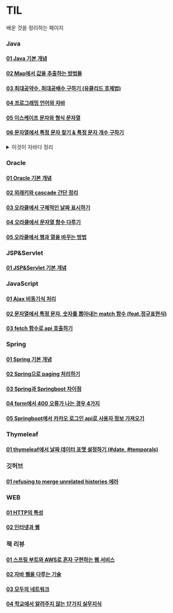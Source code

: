 # TIL
배운 것을 정리하는 페이지

### Java<br/>
#### [01 Java 기본 개념](https://github.com/Greyhan7/TIL/blob/01c4a2f168f489affcff17a6a161e82cbb855fe2/Java/%EC%9E%90%EB%B0%94%20%EC%A0%95%EB%A6%AC.md)
#### [02 Map에서 값을 추출하는 방법들](https://github.com/Greyhan7/TIL/blob/dc87e0616d51ef90386cfd447c4f72f833ef5396/Java/Map%EC%97%90%EC%84%9C%20%EA%B0%92%EC%9D%84%20%EC%B6%9C%EB%A0%A5%ED%95%98%EB%8A%94%20%EB%B0%A9%EB%B2%95%EB%93%A4.md)
#### [03 최대공약수, 최대공배수 구하기 (유클리드 호제법)](https://github.com/Greyhan7/TIL/blob/e2581666f448da302e1760508c14fca001d3a12d/Java/%EC%B5%9C%EB%8C%80%EA%B3%B5%EC%95%BD%EC%88%98,%20%EC%B5%9C%EB%8C%80%EA%B3%B5%EB%B0%B0%EC%88%98%20%EA%B5%AC%ED%95%98%EA%B8%B0%20(%EC%9C%A0%ED%81%B4%EB%A6%AC%EB%93%9C%20%ED%98%B8%EC%A0%9C%EB%B2%95).md)

#### [04 프로그래밍 언어와 자바](https://github.com/Greyhan7/TIL/blob/d2485d937eb2e00f5fd9af25c5ad9a1748fd5963/Java/%ED%94%84%EB%A1%9C%EA%B7%B8%EB%9E%98%EB%B0%8D%20%EC%96%B8%EC%96%B4%EC%99%80%20%EC%9E%90%EB%B0%94.md)

#### [05 이스케이프 문자와 형식 문자열](https://github.com/Greyhan7/TIL/blob/3b97a112ba03b564e535d6e2667a574c2d00a0db/Java/%EC%9D%B4%EC%8A%A4%EC%BC%80%EC%9D%B4%ED%94%84%20%EB%AC%B8%EC%9E%90%EC%99%80%20%ED%98%95%EC%8B%9D%20%EB%AC%B8%EC%9E%90%EC%97%B4.md)
#### [06 문자열에서 특정 문자 찾기 & 특정 문자 개수 구하기](https://github.com/Greyhan7/TIL/blob/ffb45c922aafef971e81bc46046c783782059174/Java/%EB%AC%B8%EC%9E%90%EC%97%B4%EC%97%90%EC%84%9C%20%ED%8A%B9%EC%A0%95%20%EB%AC%B8%EC%9E%90%20%EC%B0%BE%EA%B8%B0%20%26%20%EA%B0%9C%EC%88%98%20%EA%B5%AC%ED%95%98%EA%B8%B0.md)


<details>
<summary>이것이 자바다 정리</summary>
<div markdown="1">
 
 #### [챕터 06 클래스](https://github.com/Greyhan7/TIL/blob/4d4a55ea692c9992a8f7788212f6aeb2b832df33/Java/%EC%9D%B4%EA%B2%83%EC%9D%B4%20%EC%9E%90%EB%B0%94%EB%8B%A4/ch06%20%ED%81%B4%EB%9E%98%EC%8A%A4.md)
 
</div>
</details>


### Oracle<br/>
#### [01 Oracle 기본 개념](https://github.com/Greyhan7/TIL/blob/703722b02e0e82df5d8449276358c24a7926d885/Oracle/Oracle%20%EC%A0%95%EB%A6%AC.md)
#### [02 외래키와 cascade 간단 정리](https://github.com/Greyhan7/TIL/blob/850e231c4fee31da1196ccd79814fc84a03086fa/Oracle/%EC%99%B8%EB%9E%98%ED%82%A4%EC%99%80%20cascade.md)
#### [03 오라클에서 구체적인 날짜 표시하기](https://github.com/Greyhan7/TIL/blob/5d19e54cc866ad00f806098d32ca3a68b9b0b098/Oracle/%EC%98%A4%EB%9D%BC%ED%81%B4%EC%97%90%EC%84%9C%20%EA%B5%AC%EC%B2%B4%EC%A0%81%EC%9D%B8%20%EB%82%A0%EC%A7%9C%20%ED%91%9C%EC%8B%9C%ED%95%98%EA%B8%B0.md)
#### [04 오라클에서 문자열 함수 다루기](https://github.com/Greyhan7/TIL/blob/1c67f971599fba8bf95e251fc1a6c8647a274890/Oracle/%EC%98%A4%EB%9D%BC%ED%81%B4%EC%97%90%EC%84%9C%20%EB%AC%B8%EC%9E%90%EC%97%B4%20%EB%8B%A4%EB%A3%A8%EA%B8%B0.md)
#### [05 오라클에서 행과 열을 바꾸는 방법](https://github.com/Greyhan7/TIL/blob/89574fb3670aa16b1eb133444f5564f03b73d161/Oracle/%EC%98%A4%EB%9D%BC%ED%81%B4%EC%97%90%EC%84%9C%20%ED%96%89%EC%9D%84%20%EC%97%B4%EB%A1%9C%20%EB%B0%94%EA%BE%B8%EA%B8%B0.md)

### JSP&Servlet<br/>
#### [01 JSP&Servlet 기본 개념](https://github.com/Greyhan7/TIL/blob/01c4a2f168f489affcff17a6a161e82cbb855fe2/JSP&Servlet/JSP%20%EC%A0%95%EB%A6%AC.md)

### JavaScript<br/>
#### [01 Ajax 비동기식 처리](https://github.com/Greyhan7/TIL/blob/701107847e03604e96d2b970f37ba1f0d8b754d5/JavaScript/Ajax%20%EB%B9%84%EB%8F%99%EA%B8%B0%EC%8B%9D%20%EC%B2%98%EB%A6%AC.md)
#### [02 문자열에서 특정 문자, 숫자를 뽑아내는 match 함수 (feat.정규표현식)](https://github.com/Greyhan7/TIL/blob/5de3de544e4812127c0619d5d48ba94214758db2/JavaScript/%EB%AC%B8%EC%9E%90%EC%97%B4%EC%97%90%EC%84%9C%20%ED%8A%B9%EC%A0%95%20%EB%8B%A8%EC%96%B4%20%EC%B0%BE%EB%8A%94%20match.md)
#### [03 fetch 함수로 api 호출하기](https://github.com/Greyhan7/TIL/blob/49c426d1cdb0fcfc57f90cae5b90861951db2bba/JavaScript/fetch%20%ED%95%A8%EC%88%98%EB%A1%9C%20api%20%ED%98%B8%EC%B6%9C%ED%95%98%EA%B8%B0.md)

### Spring<br/>
#### [01 Spring 기본 개념](https://github.com/Greyhan7/TIL/blob/01c4a2f168f489affcff17a6a161e82cbb855fe2/Spring/Spring%20%EC%A0%95%EB%A6%AC.md)
#### [02 Spring으로 paging 처리하기](https://github.com/Greyhan7/TIL/blob/01c4a2f168f489affcff17a6a161e82cbb855fe2/Spring/%ED%8E%98%EC%9D%B4%EC%A7%95%20%EC%B2%98%EB%A6%AC%ED%95%98%EA%B8%B0.md)
#### [03 Spring과 Springboot 차이점](https://github.com/Greyhan7/TIL/blob/7669825d521e02c139d20d9e3f952186a1fc2d51/Spring/Spring%EA%B3%BC%20Springboot%20%EC%B0%A8%EC%9D%B4.md)
#### [04 form에서 400 오류가 나는 경우 4가지](https://github.com/Greyhan7/TIL/blob/f5e3809c5cad3b37bbbcd8d5deded717e6a887f9/Spring/form%EC%97%90%EC%84%9C%20400%20%EC%98%A4%EB%A5%98%EA%B0%80%20%EB%82%98%EB%8A%94%20%EA%B2%BD%EC%9A%B0.md)
#### [05 Springboot에서 카카오 로그인 api로 사용자 정보 가져오기](https://github.com/Greyhan7/TIL/blob/7b9b65e0da3a00e2a9ef6e811bff4b42bded2b10/Spring/Springboot%EC%97%90%EC%84%9C%20%EC%B9%B4%EC%B9%B4%EC%98%A4%20%EC%9C%A0%EC%A0%80%20%EC%A0%95%EB%B3%B4%20%EB%B6%88%EB%9F%AC%EC%98%A4%EA%B8%B0.md)


### Thymeleaf <br/>
#### [01 thymeleaf에서 날짜 데이터 포맷 설정하기 (#date, #temporals)](https://github.com/Greyhan7/TIL/blob/39d216c42568ac0ede80be504b9fe99dac271213/thymeleaf/thymeleaf%EC%97%90%EC%84%9C%20%EB%82%A0%EC%A7%9C%20%EB%8D%B0%EC%9D%B4%ED%84%B0%20%ED%8F%AC%EB%A7%B7%20%EC%84%A4%EC%A0%95%ED%95%98%EA%B8%B0.md)


### 깃허브 <br/>
#### [01 refusing to merge unrelated histories 에러]()

### WEB <br/>
#### [01 HTTP의 특성](https://github.com/Greyhan7/TIL/blob/f10caf0e0b6274c0dd2700007c6b167abc26b666/WEB/HTTP%EC%9D%98%20%ED%8A%B9%EC%84%B1.md)
#### [02 인터넷과 웹](https://github.com/Greyhan7/TIL/blob/f10caf0e0b6274c0dd2700007c6b167abc26b666/WEB/%EC%9D%B8%ED%84%B0%EB%84%B7%EA%B3%BC%20%EC%9B%B9.md)

### 책 리뷰 <br/>
#### [01 스프링 부트와 AWS로 혼자 구현하는 웹 서비스](https://github.com/Greyhan7/TIL/blob/a7f6f045fe46982536781154d97d257e0804e40f/bookReview/%EC%8A%A4%ED%94%84%EB%A7%81%20%EB%B6%80%ED%8A%B8%EC%99%80%20AWS%EB%A1%9C%20%ED%98%BC%EC%9E%90%20%EA%B5%AC%ED%98%84%ED%95%98%EB%8A%94%20%EC%9B%B9%20%EC%84%9C%EB%B9%84%EC%8A%A4.md)
#### [02 자바 웹을 다루는 기술](https://github.com/Greyhan7/TIL/blob/6079368aac8901d491a0906da02b98435c01ae87/bookReview/%EC%9E%90%EB%B0%94%20%EC%9B%B9%EC%9D%84%20%EB%8B%A4%EB%A3%A8%EB%8A%94%20%EA%B8%B0%EC%88%A0.md)
#### [03 모두의 네트워크](https://github.com/Greyhan7/TIL/blob/b1f6837b8ef00f35b5b9e96067fda4736b02617f/bookReview/%EB%AA%A8%EB%91%90%EC%9D%98%20%EB%84%A4%ED%8A%B8%EC%9B%8C%ED%81%AC.md)
#### [04 학교에서 알려주지 않는 17가지 실무지식](https://github.com/Greyhan7/TIL/blob/ade701ce720293349a02280c7d8f54ff867677b8/bookReview/%ED%95%99%EA%B5%90%EC%97%90%EC%84%9C%20%EC%95%8C%EB%A0%A4%EC%A3%BC%EC%A7%80%20%EC%95%8A%EB%8A%94%2017%EA%B0%80%EC%A7%80%20%EC%8B%A4%EB%AC%B4%20%EA%B0%9C%EB%B0%9C%20%EA%B8%B0%EC%88%A0.md)
